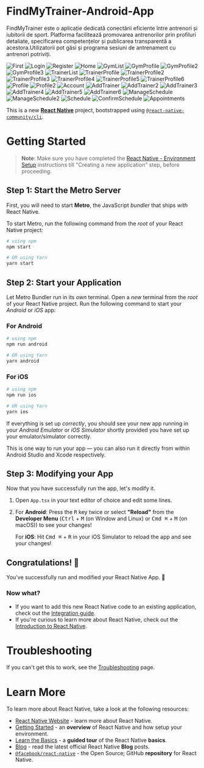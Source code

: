 # FindMyTrainer-Android-App
FindMyTrainer este o aplicație dedicată conectării eficiente între antrenori și iubitorii de sport. Platforma facilitează promovarea antrenorilor prin profiluri detaliate, specificarea competențelor și publicarea transparentă a acestora.Utilizatorii pot găsi și programa sesiuni de antrenament cu antrenori potriviți.

![First](https://github.com/user-attachments/assets/d800c950-3872-44be-9874-b2977276db53)
![Login](https://github.com/user-attachments/assets/d1bce86a-6207-437b-aeb1-05cd00e1ca2e)
![Register](https://github.com/user-attachments/assets/73c19c59-064a-4fcb-b73d-c7556a337ac3)
![Home](https://github.com/user-attachments/assets/d53348ab-6ea2-4cbe-b068-c903313b32d3)
![GymList](https://github.com/user-attachments/assets/86af284e-3149-4c64-8d51-06eac3f07e67)
![GymProfile](https://github.com/user-attachments/assets/e95f49bd-4fce-4b25-ae11-27f624867651)
![GymProfile2](https://github.com/user-attachments/assets/d2082dff-b192-4aac-9e1a-00cd46309efe)
![GymProfile3](https://github.com/user-attachments/assets/fa7b0ec3-d61e-4b91-aaf5-d631661a777e)
![TrainerList](https://github.com/user-attachments/assets/9ad46c89-01bd-4d4a-ab5d-f90a9d4df5d1)
![TrainerProfile](https://github.com/user-attachments/assets/f5147e9e-3175-4bc7-8d48-79946b19933a)
![TrainerProfile2](https://github.com/user-attachments/assets/1bd38ac0-8ba6-43f3-8452-bb6a1fb98ff1)
![TrainerProfile3](https://github.com/user-attachments/assets/6adbb007-6f41-4ab9-95c9-533d600cc832)
![TrainerProfile4](https://github.com/user-attachments/assets/4aa7c5c5-fb8b-4735-a1f1-5e93855fafa1)
![TrainerProfile5](https://github.com/user-attachments/assets/3e326df1-bbda-49ba-9eb5-4453b48cfc70)
![TrainerProfile6](https://github.com/user-attachments/assets/ef5aac30-c4ec-40bc-b80e-36758f0ba83e)
![Profile](https://github.com/user-attachments/assets/ea20ee80-0590-4a8f-ab4f-882faa7c1382)
![Profile2](https://github.com/user-attachments/assets/1ba42b3a-615b-4954-8a49-6cd8c5694afb)
![Account](https://github.com/user-attachments/assets/e5252d8f-e189-4381-a81e-0a15a996d93d)
![AddTrainer](https://github.com/user-attachments/assets/648216fe-c947-482c-8918-cb4d41353177)
![AddTrainer2](https://github.com/user-attachments/assets/616c0e5d-ea0b-4d9d-af06-9ab922c4dcf8)
![AddTrainer3](https://github.com/user-attachments/assets/dee54a4e-d789-491a-9540-59101e906f27)
![AddTrainer4](https://github.com/user-attachments/assets/a8ff5903-bfe6-49b8-8ba3-ba4af5bcecbf)
![AddTrainer5](https://github.com/user-attachments/assets/08ebcc6d-a4be-4a8c-951d-72decf9b60aa)
![AddTrainer6](https://github.com/user-attachments/assets/dcf320ab-6c5e-4aa5-a6c3-ed0c0a0cb006)
![ManageSchedule](https://github.com/user-attachments/assets/4d814290-0674-4d29-9835-909baeec9e22)
![ManageSchedule2](https://github.com/user-attachments/assets/af13bb91-de33-4967-a08e-7d7594158fec)
![Schedule](https://github.com/user-attachments/assets/fdad4dad-c995-4bf9-8f49-14496696c579)
![ConfirmSchedule](https://github.com/user-attachments/assets/cf359f3b-01c1-425f-94cf-ae54c2aa00c7)
![Appointments](https://github.com/user-attachments/assets/6d721d8a-59a0-42f6-95c5-95e81c0bc5b5)


This is a new [**React Native**](https://reactnative.dev) project, bootstrapped using [`@react-native-community/cli`](https://github.com/react-native-community/cli).

# Getting Started

>**Note**: Make sure you have completed the [React Native - Environment Setup](https://reactnative.dev/docs/environment-setup) instructions till "Creating a new application" step, before proceeding.

## Step 1: Start the Metro Server

First, you will need to start **Metro**, the JavaScript _bundler_ that ships _with_ React Native.

To start Metro, run the following command from the _root_ of your React Native project:

```bash
# using npm
npm start

# OR using Yarn
yarn start
```

## Step 2: Start your Application

Let Metro Bundler run in its _own_ terminal. Open a _new_ terminal from the _root_ of your React Native project. Run the following command to start your _Android_ or _iOS_ app:

### For Android

```bash
# using npm
npm run android

# OR using Yarn
yarn android
```

### For iOS

```bash
# using npm
npm run ios

# OR using Yarn
yarn ios
```

If everything is set up _correctly_, you should see your new app running in your _Android Emulator_ or _iOS Simulator_ shortly provided you have set up your emulator/simulator correctly.

This is one way to run your app — you can also run it directly from within Android Studio and Xcode respectively.

## Step 3: Modifying your App

Now that you have successfully run the app, let's modify it.

1. Open `App.tsx` in your text editor of choice and edit some lines.
2. For **Android**: Press the <kbd>R</kbd> key twice or select **"Reload"** from the **Developer Menu** (<kbd>Ctrl</kbd> + <kbd>M</kbd> (on Window and Linux) or <kbd>Cmd ⌘</kbd> + <kbd>M</kbd> (on macOS)) to see your changes!

   For **iOS**: Hit <kbd>Cmd ⌘</kbd> + <kbd>R</kbd> in your iOS Simulator to reload the app and see your changes!

## Congratulations! :tada:

You've successfully run and modified your React Native App. :partying_face:

### Now what?

- If you want to add this new React Native code to an existing application, check out the [Integration guide](https://reactnative.dev/docs/integration-with-existing-apps).
- If you're curious to learn more about React Native, check out the [Introduction to React Native](https://reactnative.dev/docs/getting-started).

# Troubleshooting

If you can't get this to work, see the [Troubleshooting](https://reactnative.dev/docs/troubleshooting) page.

# Learn More

To learn more about React Native, take a look at the following resources:

- [React Native Website](https://reactnative.dev) - learn more about React Native.
- [Getting Started](https://reactnative.dev/docs/environment-setup) - an **overview** of React Native and how setup your environment.
- [Learn the Basics](https://reactnative.dev/docs/getting-started) - a **guided tour** of the React Native **basics**.
- [Blog](https://reactnative.dev/blog) - read the latest official React Native **Blog** posts.
- [`@facebook/react-native`](https://github.com/facebook/react-native) - the Open Source; GitHub **repository** for React Native.
